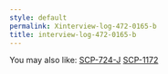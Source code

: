 ```yaml
---
style: default
permalink: Xinterview-log-472-0165-b
title: interview-log-472-0165-b
---
```

You may also like:
[SCP-724-J](http://scp-wiki.net/scp-724-j)
[SCP-1172](http://scp-wiki.net/scp-1172)